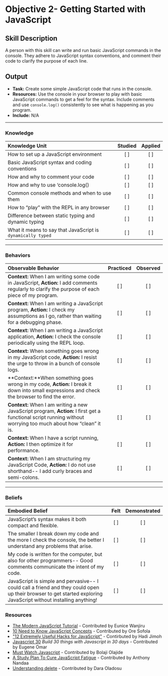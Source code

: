 # Objective 2- Getting Started with JavaScript

## Skill Description
A person with this skill can write and run basic JavaScript commands in the console.  They adhere to JavaScript syntax conventions, and comment their code to clarify the purpose of each line. 

## Output
- **Task:** Create some simple JavaScript code that runs in the console. 
- **Resources:** Use the console in your browser to play with basic JavaScript commands to get a feel for the syntax. Include comments and use `console.log()` consistently to see what is happening as you program. 
- **Include:** N/A

-------

### Knowledge

| Knowledge Unit   |      Studied      | Applied |
|:-------------|:------------------:|:--------:|
| How to set up a JavaScript environment  | [ ] | [ ] |
| Basic JavaScript syntax and coding conventions | [ ] | [ ] |
| How and why to comment your code | [ ] | [ ] | 
| How and why to use ‘console.log() | [ ] | [ ] |  
| Common console methods and when to use them | [ ] | [ ] | 
| How to “play” with the REPL in any browser | [ ] | [ ] |
| Difference between static typing and dynamic typing  | [ ] | [ ] |  
| What it means to say that JavaScript is `dynamically typed` | [ ] | [ ] | 

-------

### Behaviors

| Observable Behavior   |      Practiced      | Observed |
|:-------------|:------------------:|:--------:|
| **Context:** When I am writing some code in JavaScript, **Action:** I add comments regularly to clarify the purpose of each piece of my program.  |   [ ]   |   [ ] |
| **Context:** When I am writing a JavaScript program, **Action:** I check my assumptions as I go, rather than waiting for a debugging phase. |   [ ]   |   [ ] |
| **Context:** When I am writing a JavaScript application, **Action:** I check the console periodically using the REPL loop. |   [ ]   |   [ ] |
| **Context:** When something goes wrong in my JavaScript code, **Action:** I resist the urge to throw in a bunch of console logs. |   [ ]   |   [ ] |
| **Context:**When something goes wrong in my code, **Action:** I break it down into small expressions and check the browser to find the error. |   [ ]   |   [ ] |
| **Context:** When I am writing a new JavaScript program, **Action:** I first get a functional script running without worrying too much about how “clean” it is.  |   [ ]   |   [ ] |
| **Context:** When I have a script running, **Action:** I then optimize it for performance. |   [ ]   |   [ ] |
| **Context:** When I am structuring my JavaScript Code, **Action:** I do not use shorthand-- I add curly braces and semi-colons. |   [ ]   |   [ ] |


-------

### Beliefs

| Embodied Belief   |      Felt      | Demonstrated |
|:-------------|:------------------:|:--------:|
| JavaScript’s syntax makes it both compact and flexible. |   [ ]   |   [ ] |
| The smaller I break down my code and the more I check the console, the better I understand any problems that arise. |   [ ]   |   [ ] |
| My code is written for the computer, but also for other programmers-- Good comments communicate the intent of my code.  |   [ ]   |   [ ] |
| JavaScript is simple and pervasive-- I could call a friend and they could open up their browser to get started exploring JavaScript without installing anything!  |   [ ]   |   [ ] |

### Resources

- [The Modern JavaScript Tutorial](https://javascript.info/) - Contributed by Eunice Wanjiru
- [10 Need to Know JavaScript Concepts](https://scotch.io/courses/10-need-to-know-javascript-concepts) - Contributed by Ore Sofola
- ["12 Extremely Useful Hacks for JavaScript"](https://hashnode.com/post/12-extremely-useful-hacks-for-javascript-cj99gwkjv01k64rwtb4dbwigd) - Contirbuted by Hadi Jimoh
- [Javascript 30](https://javascript30.com/) _Build 30 things with Javascript in 30 days_ - Contributed by Eugene Omar
- [Must Watch Javascript](https://github.com/AllThingsSmitty/must-watch-javascript/blob/master/README.md) - Contributed by Bolaji Olajide
- [A Study Plan To Cure JavaScript Fatigue](https://goo.gl/M8njiD) - Contributed by Anthony Nandaa
- [Understanding delete](http://perfectionkills.com/understanding-delete/) - Contributed by Dara Oladosu																					
